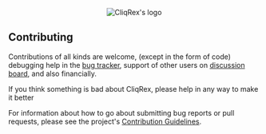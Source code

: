 <p align="center"><img src="https://cliqrex-cdn.s3.us-east-2.amazonaws.com/assets/preview_image.png" alt="CliqRex's logo" /></p>

## Contributing

Contributions of all kinds are welcome, (except in the form of code) debugging help
in the [bug tracker](https://github.com/pixaura/CliqRex-Publiq/issues), support of other users on
[discussion board](https://github.com/pixaura/CliqRex-Publiq/discussions),
and also financially.

If you think something is bad about CliqRex, please help
in any way to make it better

<!-- instead of just complaining about it -- this is an Open Source Project
after all :) -->

For information about how to go about submitting bug reports or pull requests, please see the project's
[Contribution Guidelines](https://github.com/pixaura/CliqRex-Publiq/blob/main/CONTRIBUTING.md).
